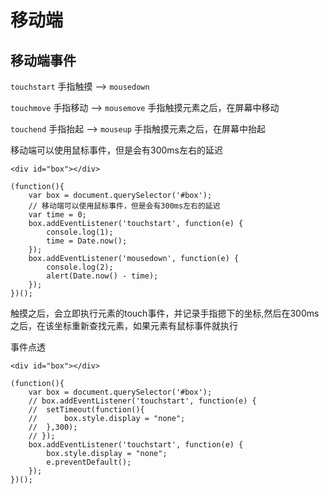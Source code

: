#   移动端

##  移动端事件
`touchstart` 手指触摸 --> `mousedown`

`touchmove`  手指移动 --> `mousemove`
    手指触摸元素之后，在屏幕中移动

`touchend`   手指抬起 --> `mouseup`
    手指触摸元素之后，在屏幕中抬起


移动端可以使用鼠标事件，但是会有300ms左右的延迟

    <div id="box"></div>

    (function(){
	    var box = document.querySelector('#box');
	    // 移动端可以使用鼠标事件，但是会有300ms左右的延迟
	    var time = 0;
	    box.addEventListener('touchstart', function(e) {
		    console.log(1);
		    time = Date.now();
	    });
	    box.addEventListener('mousedown', function(e) {
		    console.log(2);
		    alert(Date.now() - time);
	    });
    })();

触摸之后，会立即执行元素的touch事件，并记录手指摁下的坐标,然后在300ms之后，在该坐标重新查找元素，如果元素有鼠标事件就执行

事件点透

    <div id="box"></div>

    (function(){
	    var box = document.querySelector('#box');
	    // box.addEventListener('touchstart', function(e) {
	    // 	setTimeout(function(){
	    // 		box.style.display = "none";	
	    // 	},300);	
	    // });
	    box.addEventListener('touchstart', function(e) {
		    box.style.display = "none";
		    e.preventDefault();
	    });
    })();
